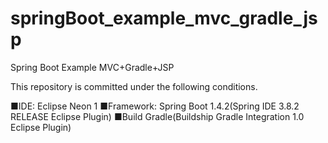 # springBoot_example_mvc_gradle_jsp
Spring Boot Example MVC+Gradle+JSP

This repository is committed under the following conditions.

■IDE:
Eclipse Neon 1
■Framework:
Spring Boot 1.4.2(Spring IDE 3.8.2 RELEASE Eclipse Plugin)
■Build
Gradle(Buildship Gradle Integration 1.0 Eclipse Plugin)

